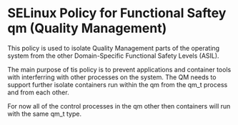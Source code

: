 # SELinux Policy for Functional Saftey qm (Quality Management)

This policy is used to isolate Quality Management parts of the operating system
from the other Domain-Specific Functional Safety Levels (ASIL).

The main purpose of tis policy is to prevent applications and container tools
with interferring with other processes on the system. The QM needs to support
further isolate containers run within the qm from the qm_t process and from
each other.

For now all of the control processes in the qm other then containers will run
with the same qm_t type.
